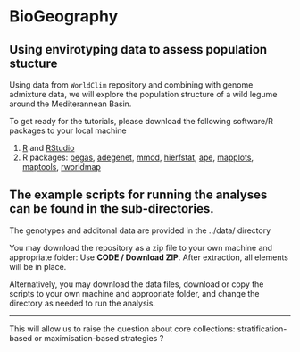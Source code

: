 # BioGeography
## Using envirotyping data to assess population stucture

Using data from `WorldClim` repository and combining with genome admixture data, we will explore the population structure of a wild legume around the Mediterannean Basin.

To get ready for the tutorials, please download the following software/R packages to your local machine

1. [R](https://www.r-project.org/) and [RStudio](https://www.rstudio.com/products/rstudio/download/)
2. R packages: [pegas](https://cran.r-project.org/web/packages/pegas/), [adegenet](https://cran.r-project.org/web/packages/adegenet/), [mmod](https://cran.r-project.org/web/packages/mmod/), [hierfstat](https://cran.r-project.org/web/packages/hierfstat/), [ape](https://cran.r-project.org/web/packages/ape), [mapplots](https://cran.r-project.org/web/packages/mapplots), [maptools](https://cran.r-project.org/web/packages/maptools), [rworldmap](https://cran.r-project.org/web/packages/rworldmap)

## The example scripts for running the analyses can be found in the  sub-directories.
The genotypes and additonal data are provided in the ../data/ directory

You may download the repository as a zip file to your own machine and appropriate folder: Use **CODE / Download ZIP**. After extraction, all elements will be in place.  

Alternatively, you may download the data files, download or copy the scripts to your own machine and appropriate folder, and change the directory as needed to run the analysis.  

---

This will allow us to raise the question about core collections: stratification-based or maximisation-based strategies ?


